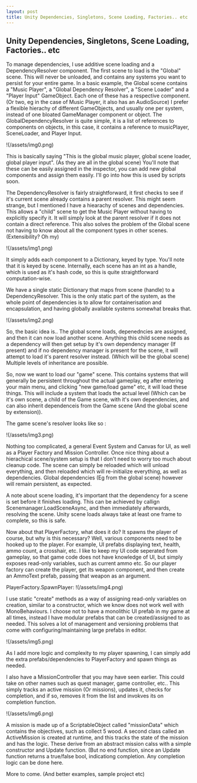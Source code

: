 ```yaml
---
layout: post
title: Unity Dependencies, Singletons, Scene Loading, Factories.. etc
---
```


## Unity Dependencies, Singletons, Scene Loading, Factories.. etc

To manage dependencies, I use additive scene loading and a DependencyResolver component. The first scene to load is the "Global" scene. This will never be unloaded, and contains any systems you want to persist for your entire game. In a basic example, the Global scene contains a "Music Player", a "Global Dependency Resolver", a "Scene Loader" and a "Player Input" GameObject. Each one of these has a respective component. (Or two, eg in the case of Music Player, it also has an AudioSource) I prefer a flexible hierachy of different GameObjects, and usually one per system, instead of one bloated GameManager component or object. The GlobalDependencyResolver is quite simple, it is a list of references to components on objects, in this case, it contains a reference to musicPlayer, SceneLoader, and Player Input.

!(/assets/img0.png)

This is basically saying "This is the global music player, global scene loader, global player input". (As they are all in the global scene) You'll note that these can be easily assigned in the inspector, you can add new global components and assign them easily. I'll go into how this is used by scripts soon.

The DependencyResolver is fairly straightforward, it first checks to see if it's current scene already contains a parent resolver. This might seem strange, but I mentioned I have a hiearachy of scenes and dependencies. This allows a "child" scene to get the Music Player without having to explicitly specify it. It will simply look at the parent resolver if it does not contain a direct reference. This also solves the problem of the Global scene not having to know about all the component types in other scenes. (Extensibility? Oh my)

!(/assets/img1.png)

It simply adds each component to a Dictionary, keyed by type. You'll note that it is keyed by scene. Internally, each scene has an int as a handle, which is used as it's hash code, so this is quite straightforward  computation-wise. 

We have a single static Dictionary that maps from scene (handle) to a DependencyResolver. This is the only static part of the system, as the whole point of dependencies is to allow for containerisation and encapsulation, and having globally available systems somewhat breaks that.

!(/assets/img2.png)

So, the basic idea is.. The global scene loads, depenedncies are assigned, and then it can now load another scene. Anything this child scene needs as a dependency will then get setup by it's own dependency manager (If present) and if no dependency manager is present for the scene, it will attempt to load it's parent resolver instead. (Which will be the global scene) Multiple levels of inheritance are possible.

So, now we want to load our "game" scene. This contains systems that will generally be persistent throughout the actual gameplay, eg after entering your main menu, and clicking "new game/load game" etc, it will load these things. This will include a system that loads the actual level (Which can be it's own scene, a child of the Game scene, with it's own dependencies, and can also inherit dependenceis from the Game scene (And the global scene by extension)).

The game scene's resolver looks like so :

!(/assets/img3.png)

Nothing too complicated, a general Event System and Canvas for UI, as well as a Player Factory and Mission Controller. Once nice thing about a hierachical scene/system setup is that I don't need to worry too much about cleanup code. The scene can simply be reloaded which will unload everything, and then reloaded which will re-initialize everything, as well as dependencies. Global dependencies (Eg from the global scene) however will remain persistent, as expected.

A note about scene loading, it's important that the dependency for a scene is set before it finishes loading. This can be achieved by callign Scenemanager.LoadSceneAsync, and then immediately afterwards, resolving the scene. Unity scene loads always take at least one frame to complete, so this is safe.

Now about that PlayerFactory, what does it do? It spawns the player of course, but why is this necessary? Well, various components need to be hooked up to the player. For example, UI prefabs displaying text, health, ammo count, a crosshair, etc. I like to keep my UI code seperated from gameplay, so that game code does not have knowledge of UI, but simply exposes read-only variables, such as current ammo etc. So our player factory can create the player, get its weapon component, and then create an AmmoText prefab, passing that weapon as an argument. 

PlayerFactory.SpawnPlayer:
!(/assets/img4.png)

I use static "create" methods as a way of assigning read-only variables on creation, similar to a constructor, which we know does not work well with MonoBehaviours. I choose not to have a monolithic UI prefab in my game at all times, instead I have modular prefabs that can be created/assigned to as needed. This solves a lot of management and versioning problems that come with configuring/maintaining large prefabs in editor.

!(/assets/img5.png)

As I add more logic and complexity to my player spawning, I can simply add the extra prefabs/dependencies to PlayerFactory and spawn things as needed.

I also have a MissionController that you may have seen earlier. This could take on other names such as quest manager, game controller, etc.. This simply tracks an active mission (Or missions), updates it, checks for completion, and if so, removes it from the list and invokves its on completion function.

!(/assets/img6.png)

A mission is made up of a ScriptableObject called "missionData" which contains the objectives, such as collect 5 wood. A second class called an ActiveMission is created at runtime, and this tracks the state of the mission and has the logic. These derive from an abstract mission calss with a simple constructor and Update function. (But no end function, since an Update function returns a true/false bool, indicationg completion. Any completion logic can be done here.

More to come. (And better examples, sample project etc)
